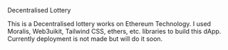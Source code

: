 Decentralised Lottery

This is a Decentralised lottery works on Ethereum Technology.
I used Moralis, Web3uikit, Tailwind CSS, ethers, etc. libraries to build this dApp.
Currently deployment is not made but will do it soon.
